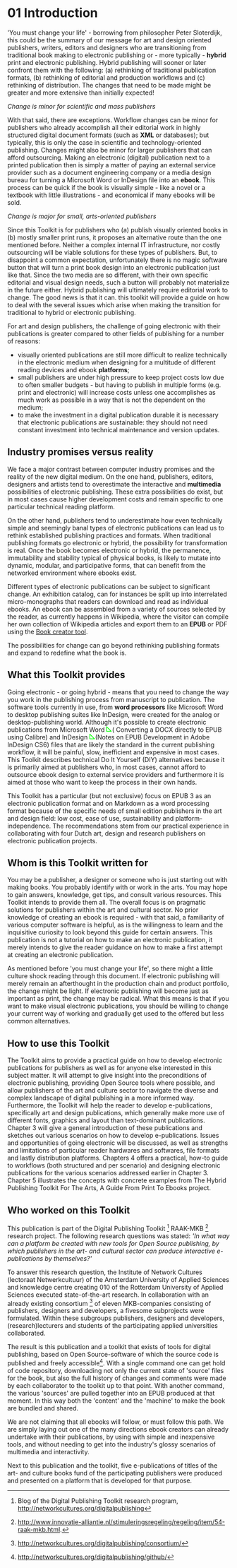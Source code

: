 ﻿# 01 Introduction 
 
'You must change your life' - borrowing from philosopher Peter Sloterdijk, this could be the summary of our message for art and design oriented publishers, writers, editors and designers who are transitioning from traditional book making to electronic publishing or - more typically - **hybrid** print and electronic publishing. Hybrid publishing will sooner or later confront them with the following: (a) rethinking of traditional publication formats, (b) rethinking of editorial and production workflows and (c) rethinking of distribution. The changes that need to be made might be greater and more extensive than initially expected! 
 
 
*Change is minor for scientific and mass publishers* 
 
With that said, there are exceptions. Workflow changes can be minor for publishers who already accomplish all their editorial work in highly structured digital document formats (such as **XML** or databases); but typically, this is only the case in scientific and technology-oriented publishing. Changes might also be minor for larger publishers that can afford outsourcing. Making an electronic (digital) publication next to a printed publication then is simply a matter of paying an external service provider such as a document engineering company or a media design bureau for turning a Microsoft Word or InDesign file into an **ebook**. This process can be quick if the book is visually simple - like a novel or a textbook with little illustrations - and economical if many ebooks will be sold. 
 
*Change is major for small, arts-oriented publishers* 
 
Since this Toolkit is for publishers who (a) publish visually oriented books in (b) mostly smaller print runs, it proposes an alternative route than the one mentioned before. Neither a complex internal IT infrastructure, nor costly outsourcing will be viable solutions for these types of publishers. But, to disappoint a common expectation, unfortunately there is no magic software button that will turn a print book design into an electronic publication just like that. Since the two media are so different, with their own specific editorial and visual design needs, such a button will probably not materialize in the future either. Hybrid publishing will ultimately require editorial work to change. The good news is that it can. this toolkit will provide a guide on how to deal with the several issues which arise when making the transition for traditional to hybrid or electronic publishing. 
 
For art and design publishers, the challenge of going electronic with their publications is greater compared to other fields of publishing for a number of reasons: 
 
- visually oriented publications are still more difficult to realize technically in the electronic medium when designing for a multitude of different reading devices and ebook **platforms**; 
- small publishers are under high pressure to keep project costs low due to often smaller budgets - but having to publish in multiple forms (e.g. print and electronic) will increase costs unless one accomplishes as much work as possible in a way that is not the dependent on the medium; 
- to make the investment in a digital publication durable it is necessary that electronic publications are sustainable: they should not need constant investment into technical maintenance and version updates. 
 
## Industry promises versus reality 
 
We face a major contrast between computer industry promises and the reality of the new digital medium. On the one hand, publishers, editors, designers and artists tend to overestimate the interactive and **multimedia** possibilities of electronic publishing. These extra possibilities do exist, but in most cases cause higher development costs and remain specific to one particular technical reading platform. 
 
On the other hand, publishers tend to underestimate how even technically simple and seemingly banal types of electronic publications can lead us to rethink established publishing practices and formats. When traditional publishing formats go electronic or hybrid, the possibility for transformation is real. Once the book becomes electronic or hybrid, the permanence, immutability and stability typical of physical books, is likely to mutate into dynamic, modular, and participative forms, that can benefit from the networked environment where ebooks exist. 
 
Different types of electronic publications can be subject to significant change. An exhibition catalog, can for instances be split up into interrelated micro-monographs that readers can download and read as individual ebooks. An ebook can be assembled from a variety of sources selected by the reader, as currently happens in Wikipedia, where the visitor can compile her own collection of Wikipedia articles and export them to an **EPUB** or PDF using the [Book creator tool](http://en.wikipedia.org/wiki/Help:Books). 
 
The possibilities for change can go beyond rethinking publishing formats and expand to redefine what the book is. 
 
 
## What this Toolkit provides 
 
Going electronic - or going hybrid - means that you need to change the way you work in the publishing process from manuscript to publication. The software tools currently in use, from **word processors** like Microsoft Word to desktop publishing suites like InDesign, were created for the analog or desktop-publishing world. Although it's possible to create electronic publications from Microsoft Word [![Bloglink](images/dpt_blog_verwijzing.png)](http://networkcultures.org/digitalpublishing/2014/03/28/converting-a-docx-directly-to-epub-using-calibre/ "Link to blog post: Converting a DOCX directly to EPUB using Calibre")( Converting a DOCX directly to EPUB using Calibre) and InDesign [![Bloglink](images/dpt_blog_verwijzing.png)](http://networkcultures.org/digitalpublishing/2013/05/21/epub-development-in-adobe-indesign-cs6/ "Link to blog post: NOTES ON EPUB DEVELOPMENT IN ADOBE INDESIGN CS6")(Notes on EPUB Development in Adobe InDesign CS6) files that are likely the standard in the current publishing workflow, it will be painful, slow, inefficient and expensive in most cases. This Toolkit describes technical Do It Yourself (DIY) alternatives because it is primarily aimed at publishers who, in most cases, cannot afford to outsource ebook design to external service providers and furthermore it is aimed at those who want to keep the process in their own hands. 
 
This Toolkit has a particular (but not exclusive) focus on EPUB 3 as an electronic publication format and on Markdown as a word processing format because of the specific needs of small edition publishers in the art and design field: low cost, ease of use, sustainability and platform-independence. The recommendations stem from our practical experience in collaborating with four Dutch art, design and research publishers on electronic publication projects. 
 
 
 
## Whom is this Toolkit written for 
 
You may be a publisher, a designer or someone who is just starting out with making books. You probably identify with or work in the arts. You may hope to gain answers, knowledge, get tips, and consult various resources. This Toolkit intends to provide them all. The overall focus is on pragmatic solutions for publishers within the art and cultural sector. No prior knowledge of creating an ebook is required - with that said, a familiarity of various computer software is helpful, as is the willingness to learn and the inquisitive curiosity to look beyond this guide for certain answers. This publication is not a tutorial on how to make an electronic publication, it merely intends to give the reader guidance on how to make a first attempt at creating an electronic publication. 
 
As mentioned before 'you must change your life', so there might a little culture shock reading through this document. If electronic publishing will merely remain an afterthought in the production chain and product portfolio, the change might be light. If electronic publishing will become just as important as print, the change may be radical. What this means is that if you want to make visual electronic publications, you should be willing to change your current way of working and gradually get used to the offered but less common alternatives. 
 
 
## How to use this Toolkit 
 
The Toolkit aims to provide a practical guide on how to develop electronic publications 
for publishers as well as for anyone else interested in this subject matter. It will attempt to give insight into the preconditions of electronic publishing, providing Open Source tools where possible, and allow publishers of the art and culture sector to navigate the diverse and complex landscape of digital publishing in a more informed way. 
Furthermore, the Toolkit will help the reader to develop e-publications, specifically art and design 
publications, which generally make more use of different fonts, graphics and layout than text-dominant publications. 
Chapter 3 will give a general introduction of these publications and sketches out various scenarios on how to develop e-publications. Issues and opportunities of going electronic will be discussed, as well as strengths and limitations of particular reader hardwares and softwares, file formats and lastly distribution platforms. Chapters 4 offers a practical, how-to guide to workflows (both structured and per scenario) and designing electronic publications for the various scenarios addressed earlier in Chapter 3. Chapter 5 illustrates the concepts with concrete examples from The Hybrid Publishing Toolkit For The Arts, A Guide From Print To Ebooks project. 
 
 
## Who worked on this Toolkit 
 
This publication is part of the Digital Publishing Toolkit [^DPT-blog] RAAK-MKB [^RAAK-MKB] research project. The following research questions was stated: *'In what way can a platform be created with new tools for Open Source publishing, by which publishers in the art- and cultural sector can produce interactive e-publications by themselves?'* 
 
To answer this research question, the Institute of Network Cultures (lectoraat Netwerkcultuur) of the Amsterdam University of Applied Sciences and knowledge centre creating 010 of the Rotterdam University of Applied Sciences executed state-of-the-art research. In collaboration with an already existing consortium [^DPT-Consortium] of eleven MKB-companies consisting of publishers, designers and developers, a fivesome subprojects were formulated. Within these subgroups publishers, designers and developers, (research)lecturers and students of the participating applied universities collaborated. 
 
The result is this publication and a toolkit that exists of tools for digital publishing, based on Open Source-software of which the source code is published and freely accessible[^DPT-GitHub]. With a single command one can get hold of code repository, downloading not only the current state of 'source' files for the book, but also the full history of changes and comments were made by each collaborator to the toolkit up to that point. With another command, the various 'sources' are pulled together into an EPUB produced at that moment. In this way both the 'content' and the 'machine' to make the book are bundled and shared. 
 
We are not claiming that all ebooks will follow, or must follow this path. We are simply laying out one of the many directions ebook creators can already undertake with their publications, by using with simple and inexpensive tools, and without needing to get into the industry's glossy scenarios of multimedia and interactivity. 
 
Next to this publication and the toolkit, five e-publications of titles of the art- and culture books fund of the participating publishers were produced and presented on a platform that is developed for that purpose. 
 
 
 
[^DPT-blog]: Blog of the Digital Publishing Toolkit research program, http://networkcultures.org/digitalpublishing 
[^RAAK-MKB]: http://www.innovatie-alliantie.nl/stimuleringsregeling/regeling/item/54-raak-mkb.html. 
[^DPT-GitHub]: http://networkcultures.org/digitalpublishing/github/ 
[^DPT-Consortium]: http://networkcultures.org/digitalpublishing/consortium/ 


